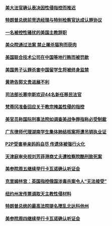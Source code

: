 #### [美大法官确认表决因性侵指控而推迟](../pages/zvyyieoqvp/4575470.md) 

#### [特朗普总统前竞选经理与特别检察官达成认罪协议](../pages/zvyyieoqvp/4572338.md) 

#### [一名被控性骚扰的美国主教辞职](../pages/zvyyieoqvp/4570821.md) 

#### [美众院通过法案 禁止屠杀猫狗而获肉](../pages/zvyyieoqvp/4570717.md) 

#### [美国联合技术公司在中国等地行贿而被罚款](../pages/zvyyieoqvp/4570469.md) 

#### [美国男子认罪杀害中国留学生将被终身监禁 ](../pages/zvyyieoqvp/4569971.md) 

#### [黄艳告郭文贵进展不利](../pages/zvyyieoqvp/4569622.md) 

#### [司法部长塞申斯欢迎44名新任移民法官](../pages/zvyyieoqvp/4565934.md) 

#### [梵蒂冈准备回应关于教宗掩盖性侵的指控](../pages/zvyyieoqvp/4565892.md) 

#### [美官员称国际刑事法院如调查美战争罪指称必受制裁](../pages/zvyyieoqvp/4564598.md) 

#### [广东律师代理湖南学生集体肺结核案将遭吊销执业证](../pages/zvyyieoqvp/4563136.md) 

#### [P2P受害单亲妈妈自尽 传遗体被强行火化](../pages/zvyyieoqvp/4563095.md) 

#### [天津庭审央视刘芳菲港商丈夫遭检察院酷刑致死案](../pages/zvyyieoqvp/4563090.md) 

#### [美参院周五继续举行卡瓦诺确认听证会 ](../pages/zvyyieoqvp/4562388.md) 

#### [克里姆林宫：英国指控俄国涉毒杀案令人“无法接受”](../pages/zvyyieoqvp/4561451.md) 

#### [纽约州发传票调取天主教性侵材料](../pages/zvyyieoqvp/4561001.md) 

#### [特朗普总统的最高法院提名搅乱北达科他州](../pages/zvyyieoqvp/4560999.md) 

#### [美参院周四继续举行卡瓦诺确认听证会](../pages/zvyyieoqvp/4560749.md) 

